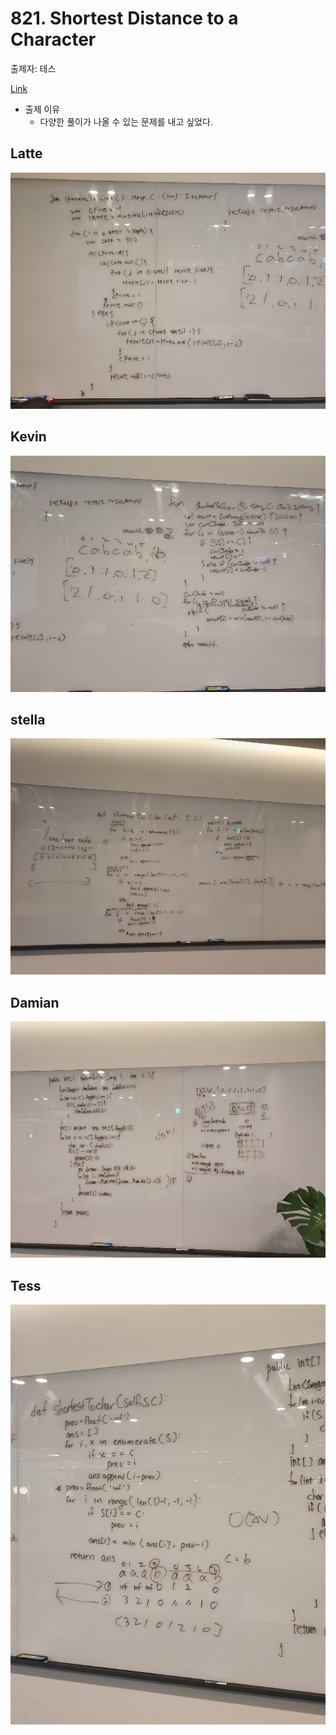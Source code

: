 # 821. Shortest Distance to a Character

출제자: 테스

[Link](https://leetcode.com/problems/shortest-distance-to-a-character/)

- 출제 이유
  - 다양한 풀이가 나올 수 있는 문제를 내고 싶었다.

## Latte
![](./images/20200105_821_latte.jpeg)

## Kevin
![](./images/20200105_821_kevin.jpeg)

## stella
![](./images/20200105_821_stella.jpeg)

## Damian
![](./images/20200105_821_damian.jpeg)


## Tess
![](./images/20200105_821_solution.jpeg)


